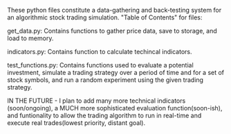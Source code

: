 These python files constitute a data-gathering and back-testing system for an algorithmic stock trading simulation. "Table of Contents" for files:

get_data.py: Contains functions to gather price data, save to storage, and load to memory.

indicators.py: Contains function to calculate techincal indicators.

test_functions.py: Contains functions used to evaluate a potential investment, simulate a trading strategy over a period of time and for a set of stock symbols, and run a random experiment using the given trading strategy.

IN THE FUTURE - I plan to add many more technical indicators (soon/ongoing), a MUCH more sophisticated evaluation function(soon-ish), and funtionality to allow the trading algorithm to run in real-time and execute real trades(lowest priority, distant goal).
